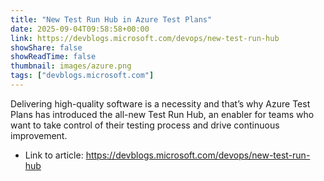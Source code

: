 ```yaml
---
title: "New Test Run Hub in Azure Test Plans"
date: 2025-09-04T09:58:58+00:00
link: https://devblogs.microsoft.com/devops/new-test-run-hub
showShare: false
showReadTime: false
thumbnail: images/azure.png
tags: ["devblogs.microsoft.com"]
---
```

Delivering high-quality software is a necessity and that’s why Azure Test Plans has introduced the all-new Test Run Hub, an enabler for teams who want to take control of their testing process and drive continuous improvement.

- Link to article: https://devblogs.microsoft.com/devops/new-test-run-hub